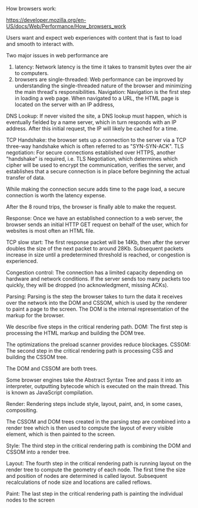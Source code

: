 How browsers work:

https://developer.mozilla.org/en-US/docs/Web/Performance/How_browsers_work

Users want and expect web experiences with content that is fast to load and smooth to interact with.

Two major issues in web performance are
1. latency: Network latency is the time it takes to transmit bytes over the air to computers.
2. browsers are single-threaded: Web performance can be improved by understanding the single-threaded nature of the browser and minimizing the main thread's responsibilities.
Navigation: Navigation is the first step in loading a web page. When navigated to a URL, the HTML page is located on the server with an IP address,

DNS Lookup: If never visited the site, a DNS lookup must happen, which is eventually fielded by a name server, which in turn responds with an IP address. After this initial request, the IP will likely be cached for a time.

TCP Handshake: the browser sets up a connection to the server via a TCP three-way handshake which is often referred to as "SYN-SYN-ACK".
TLS negotiation: For secure connections established over HTTPS, another "handshake" is required, i.e. TLS Negotiation, which determines which cipher will be used to encrypt the communication, verifies the server, and establishes that a secure connection is in place before beginning the actual transfer of data. 

While making the connection secure adds time to the page load, a secure connection is worth the latency expense.

After the 8 round trips, the browser is finally able to make the request.

Response: Once we have an established connection to a web server, the browser sends an initial HTTP GET request on behalf of the user, which for websites is most often an HTML file.

TCP slow start: The first response packet will be 14Kb, then after the server doubles the size of the next packet to around 28Kb. Subsequent packets increase in size until a predetermined threshold is reached, or congestion is experienced.

Congestion control: The connection has a limited capacity depending on hardware and network conditions. If the server sends too many packets too quickly, they will be dropped (no acknowledgment, missing ACKs).

Parsing: Parsing is the step the browser takes to turn the data it receives over the network into the DOM and CSSOM, which is used by the renderer to paint a page to the screen.
The DOM is the internal representation of the markup for the browser. 

We describe five steps in the critical rendering path.
DOM: The first step is processing the HTML markup and building the DOM tree. 

 

The optimizations the preload scanner provides reduce blockages.
CSSOM: The second step in the critical rendering path is processing CSS and building the CSSOM tree.

The DOM and CSSOM are both trees. 

Some browser engines take the Abstract Syntax Tree and pass it into an interpreter, outputting bytecode which is executed on the main thread. This is known as JavaScript compilation.

Render: Rendering steps include style, layout, paint, and, in some cases, compositing. 

The CSSOM and DOM trees created in the parsing step are combined into a render tree which is then used to compute the layout of every visible element, which is then painted to the screen.

Style: The third step in the critical rendering path is combining the DOM and CSSOM into a render tree.

Layout: The fourth step in the critical rendering path is running layout on the render tree to compute the geometry of each node. 
The first time the size and position of nodes are determined is called layout. 
Subsequent recalculations of node size and locations are called reflows.

Paint: The last step in the critical rendering path is painting the individual nodes to the screen
